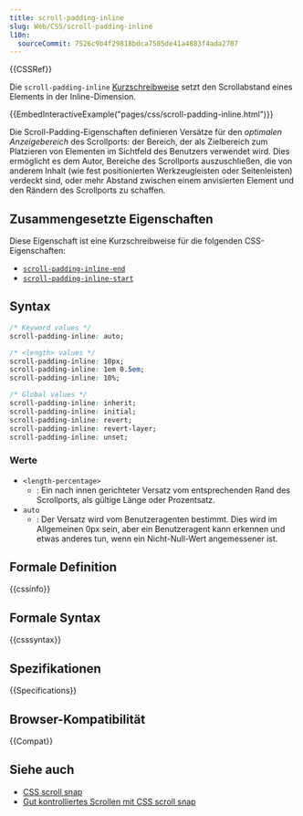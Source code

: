 ```yaml
---
title: scroll-padding-inline
slug: Web/CSS/scroll-padding-inline
l10n:
  sourceCommit: 7526c9b4f29818bdca7505de41a4883f4ada2707
---
```


{{CSSRef}}

Die `scroll-padding-inline` [Kurzschreibweise](/de/docs/Web/CSS/CSS_cascade/Shorthand_properties) setzt den Scrollabstand eines Elements in der Inline-Dimension.

{{EmbedInteractiveExample("pages/css/scroll-padding-inline.html")}}

Die Scroll-Padding-Eigenschaften definieren Versätze für den _optimalen Anzeigebereich_ des Scrollports: der Bereich, der als Zielbereich zum Platzieren von Elementen im Sichtfeld des Benutzers verwendet wird. Dies ermöglicht es dem Autor, Bereiche des Scrollports auszuschließen, die von anderem Inhalt (wie fest positionierten Werkzeugleisten oder Seitenleisten) verdeckt sind, oder mehr Abstand zwischen einem anvisierten Element und den Rändern des Scrollports zu schaffen.

## Zusammengesetzte Eigenschaften

Diese Eigenschaft ist eine Kurzschreibweise für die folgenden CSS-Eigenschaften:

- [`scroll-padding-inline-end`](/de/docs/Web/CSS/scroll-padding-inline-end)
- [`scroll-padding-inline-start`](/de/docs/Web/CSS/scroll-padding-inline-start)

## Syntax

```css
/* Keyword values */
scroll-padding-inline: auto;

/* <length> values */
scroll-padding-inline: 10px;
scroll-padding-inline: 1em 0.5em;
scroll-padding-inline: 10%;

/* Global values */
scroll-padding-inline: inherit;
scroll-padding-inline: initial;
scroll-padding-inline: revert;
scroll-padding-inline: revert-layer;
scroll-padding-inline: unset;
```

### Werte

- `<length-percentage>`
  - : Ein nach innen gerichteter Versatz vom entsprechenden Rand des Scrollports, als gültige Länge oder Prozentsatz.
- `auto`
  - : Der Versatz wird vom Benutzeragenten bestimmt. Dies wird im Allgemeinen 0px sein, aber ein Benutzeragent kann erkennen und etwas anderes tun, wenn ein Nicht-Null-Wert angemessener ist.

## Formale Definition

{{cssinfo}}

## Formale Syntax

{{csssyntax}}

## Spezifikationen

{{Specifications}}

## Browser-Kompatibilität

{{Compat}}

## Siehe auch

- [CSS scroll snap](/de/docs/Web/CSS/CSS_scroll_snap)
- [Gut kontrolliertes Scrollen mit CSS scroll snap](https://web.dev/articles/css-scroll-snap)
